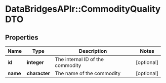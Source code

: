 # DataBridgesAPIr::CommodityQualityDTO


## Properties
Name | Type | Description | Notes
------------ | ------------- | ------------- | -------------
**id** | **integer** | The internal ID of the commodity | [optional] 
**name** | **character** | The name of the commodity | [optional] 


